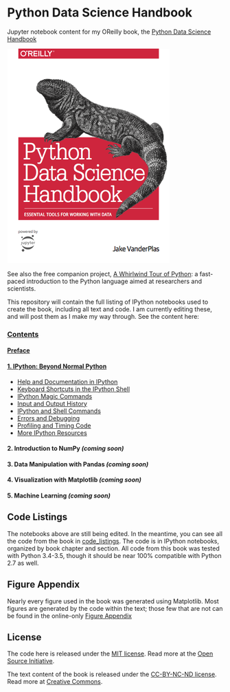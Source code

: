 # Python Data Science Handbook

Jupyter notebook content for my OReilly book, the
[Python Data Science Handbook](http://shop.oreilly.com/product/0636920034919.do)

![cover image](notebooks/figures/PDSH-cover.png)

See also the free companion project, [A Whirlwind Tour of Python](https://github.com/jakevdp/WhirlwindTourOfPython): a fast-paced introduction to the Python language aimed at researchers and scientists.

This repository will contain the full listing of IPython notebooks used to create the book, including all text and code. I am currently editing these, and will post them as I make my way through. See the content here:

### [Contents](notebooks/Index.ipynb)

#### [Preface](notebooks/00.00-Preface.ipynb)

#### [1. IPython: Beyond Normal Python](notebooks/01.00-IPython-Beyond-Normal-Python.ipynb)
- [Help and Documentation in IPython](notebooks/01.01-Help-And-Documentation.ipynb)
- [Keyboard Shortcuts in the IPython Shell](notebooks/01.02-Shell-Keyboard-Shortcuts.ipynb)
- [IPython Magic Commands](notebooks/01.03-Magic-Commands.ipynb)
- [Input and Output History](notebooks/01.04-Input-Output-History.ipynb)
- [IPython and Shell Commands](notebooks/01.05-IPython-And-Shell-Commands.ipynb)
- [Errors and Debugging](notebooks/01.06-Errors-and-Debugging.ipynb)
- [Profiling and Timing Code](notebooks/01.07-Timing-and-Profiling.ipynb)
- [More IPython Resources](notebooks/01.08-More-IPython-Resources.ipynb)

#### 2. Introduction to NumPy *(coming soon)*

#### 3. Data Manipulation with Pandas *(coming soon)*

#### 4. Visualization with Matplotlib *(coming soon)*

#### 5. Machine Learning *(coming soon)*


## Code Listings

The notebooks above are still being edited. In the meantime, you can see all
the code from the book in [code_listings](code_listings).
The code is in IPython notebooks, organized by book chapter and section.
All code from this book was tested with Python 3.4-3.5, though it should be
near 100% compatible with Python 2.7 as well.


## Figure Appendix

Nearly every figure used in the book was generated using Matplotlib.
Most figures are generated by the code within the text; those few that are not
can be found in the online-only [Figure Appendix](figure_appendix/06.00-Figure-Code.ipynb)


## License
The code here is released under the [MIT license](LICENSE-CODE). Read more at the [Open Source Initiative](https://opensource.org/licenses/MIT).

The text content of the book is released under the [CC-BY-NC-ND license](LICENSE-TEXT). Read more at [Creative Commons](https://creativecommons.org/licenses/by-nc-nd/3.0/us/legalcode).
